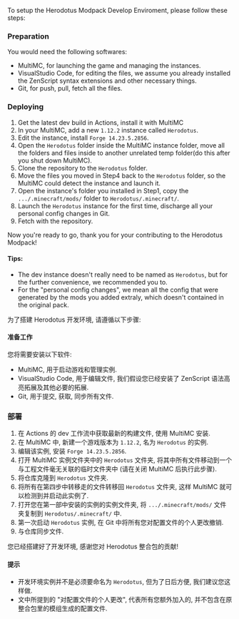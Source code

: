 To setup the Herodotus Modpack Develop Enviroment, please follow these steps:

### Preparation
You would need the following softwares:
* MultiMC, for launching the game and managing the instances.
* VisualStudio Code, for editing the files, we assume you already installed the ZenScript syntax extensions and other necessary things.
* Git, for push, pull, fetch all the files.

### Deploying
1. Get the latest dev build in Actions, install it with MultiMC
2. In your MultiMC, add a new `1.12.2` instance called `Herodotus`.
3. Edit the instance, install `Forge 14.23.5.2856`.
4. Open the `Herodotus` folder inside the MultiMC instance folder, move all the folders and files inside to another unrelated temp folder(do this after you shut down MultiMC).
5. Clone the repository to the `Herodotus` folder.
6. Move the files you moved in Step4 back to the `Herodotus` folder, so the MultiMC could detect the instance and launch it.
7. Open the instance's folder you installed in Step1, copy the `.../.minecraft/mods/` folder to `Herodotus/.minecraft/`.
8. Launch the `Herodotus` instance for the first time, discharge all your personal config changes in Git.
9. Fetch with the repository.

Now you're ready to go, thank you for your contributing to the Herodotus Modpack!

#### Tips:
* The dev instance doesn't really need to be named as `Herodotus`, but for the further convenience, we recommended you to.
* For the "personal config changes", we mean all the config that were generated by the mods you added extraly, which doesn't contained in the original pack.





为了搭建 Herodotus 开发环境, 请遵循以下步骤:

#### 准备工作
您将需要安装以下软件:
* MultiMC, 用于启动游戏和管理实例.
* VisualStudio Code, 用于编辑文件, 我们假设您已经安装了 ZenScript 语法高亮拓展及其他必要的拓展.
* Git, 用于提交, 获取, 同步所有文件.

### 部署
1. 在 Actions 的 dev 工作流中获取最新的构建文件, 使用 MultiMC 安装.
2. 在 MultiMC 中, 新建一个游戏版本为 `1.12.2`, 名为 `Herodotus` 的实例.
3. 编辑该实例, 安装 `Forge 14.23.5.2856`.
4. 打开 MultiMC 实例文件夹中的 `Herodotus` 文件夹, 将其中所有文件移动到一个与工程文件毫无关联的临时文件夹中 (请在关闭 MultiMC 后执行此步骤).
5. 将仓库克隆到 `Herodotus` 文件夹.
6. 将所有在第四步中转移走的文件转移回 `Herodotus` 文件夹, 这样 MultiMC 就可以检测到并启动此实例了.
7. 打开您在第一部中安装的实例的实例文件夹, 将 `.../.minecraft/mods/` 文件夹复制到 `Herodotus/.minecraft/` 中.
8. 第一次启动 `Herodotus` 实例, 在 Git 中将所有您对配置文件的个人更改撤销.
9. 与仓库同步文件.

您已经搭建好了开发环境, 感谢您对 Herodotus 整合包的贡献!

#### 提示
* 开发环境实例并不是必须要命名为 `Herodotus`, 但为了日后方便, 我们建议您这样做.
* 文中所提到的 "对配置文件的个人更改", 代表所有您额外加入的, 并不包含在原整合包里的模组生成的配置文件.
